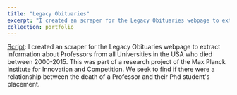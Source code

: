 ```yaml
---
title: "Legacy Obituaries"
excerpt: "I created an scraper for the Legacy Obituaries webpage to extract information about Professors from all Universities in the USA who died between 2000-2015. This was part of a research project of the Max Planck Institute for Innovation and Competition. "
collection: portfolio
---
```


[Script](https://github.com/alexanderquispe/Scraper_Legacy_Obituaries/blob/main/Script_Scraper_Legacy_Obituaries.ipynb): I created an scraper for the Legacy Obituaries webpage to extract information about Professors from all Universities in the USA who died between 2000-2015. This was part of a research project of the Max Planck Institute for Innovation and Competition. We seek to find if there were a relationship between the death of a Professor and their Phd student's placement. 
